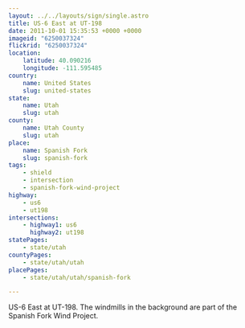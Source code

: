 ```yaml
---
layout: ../../layouts/sign/single.astro
title: US-6 East at UT-198
date: 2011-10-01 15:35:53 +0000 +0000
imageid: "6250037324"
flickrid: "6250037324"
location:
    latitude: 40.090216
    longitude: -111.595485
country:
    name: United States
    slug: united-states
state:
    name: Utah
    slug: utah
county:
    name: Utah County
    slug: utah
place:
    name: Spanish Fork
    slug: spanish-fork
tags:
    - shield
    - intersection
    - spanish-fork-wind-project
highway:
    - us6
    - ut198
intersections:
    - highway1: us6
      highway2: ut198
statePages:
    - state/utah
countyPages:
    - state/utah/utah
placePages:
    - state/utah/utah/spanish-fork

---
```

US-6 East at UT-198.  The windmills in the background are part of the Spanish Fork Wind Project.